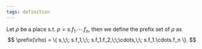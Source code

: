 ```yaml
---
tags: definition
---
```


Let $\rho$ be a place s.t. $\rho = s.f_1.\cdots.f_n$, then we define the prefix set of $\rho$ as
$$
\prefix(\rho) = \{ s,\;\; s.f_1,\;\; s.f_1.f_2,\;\;\cdots,\;\; s.f_1.\cdots.f_n \}.
$$
